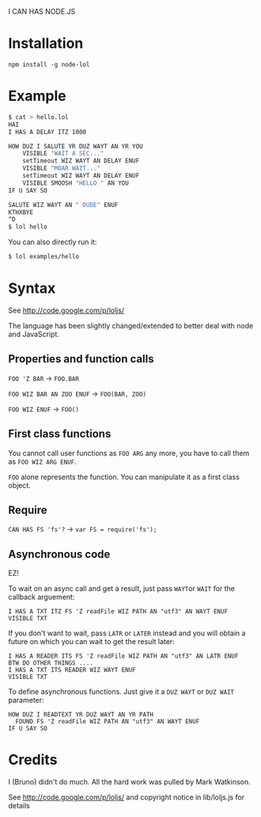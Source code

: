 I CAN HAS NODE.JS

# Installation

```
npm install -g node-lol
```

# Example

``` sh
$ cat > hello.lol
HAI
I HAS A DELAY ITZ 1000

HOW DUZ I SALUTE YR DUZ WAYT AN YR YOU
	VISIBLE "WAIT A SEC..."
	setTimeout WIZ WAYT AN DELAY ENUF
	VISIBLE "MOAR WAIT..."
	setTimeout WIZ WAYT AN DELAY ENUF
	VISIBLE SMOOSH "HELLO " AN YOU
IF U SAY SO

SALUTE WIZ WAYT AN " DUDE" ENUF
KTHXBYE
^D
$ lol hello
```

You can also directly run it:

```sh
$ lol examples/hello
```

# Syntax

See http://code.google.com/p/loljs/

The language has been slightly changed/extended to better deal with node and JavaScript. 

## Properties and function calls

`FOO 'Z BAR` -> `FOO.BAR`

`FOO WIZ BAR AN ZOO ENUF` -> `FOO(BAR, ZOO)`

`FOO WIZ ENUF` -> `FOO()`

## First class functions

You cannot call user functions as `FOO ARG` any more, you have to call them as `FOO WIZ ARG ENUF`.

`FOO` alone represents the function. You can manipulate it as a first class object.

## Require

`CAN HAS FS 'fs'?` -> `var FS = require('fs');`

## Asynchronous code

EZ! 

To wait on an async call and get a result, just pass `WAYT`or `WAIT` for the callback arguement:

```
I HAS A TXT ITZ FS 'Z readFile WIZ PATH AN "utf3" AN WAYT ENUF
VISIBLE TXT
```

If you don't want to wait, pass `LATR` or `LATER` instead and you will obtain a future on which you can wait to get the result later:

```
I HAS A READER ITS FS 'Z readFile WIZ PATH AN "utf3" AN LATR ENUF
BTW DO OTHER THINGS ....
I HAS A TXT ITS READER WIZ WAYT ENUF
VISIBLE TXT
```

To define asynchronous functions. Just give it a `DUZ WAYT` or `DUZ WAIT` parameter:


```
HOW DUZ I READTEXT YR DUZ WAYT AN YR PATH
  FOUND FS 'Z readFile WIZ PATH AN "utf3" AN WAYT ENUF
IF U SAY SO
```

# Credits

I (Bruno) didn't do much. All the hard work was pulled by Mark Watkinson.

See http://code.google.com/p/loljs/ and copyright notice in lib/loljs.js for details
